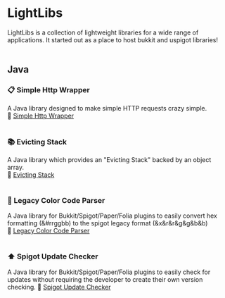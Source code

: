 # LightLibs
LightLibs is a collection of lightweight libraries for a wide range of applications. It started out as a place to host bukkit and uspigot libraries!  
<br>

## Java
### 📋 Simple Http Wrapper
A Java library designed to make simple HTTP requests crazy simple.  
🔗 [Simple Http Wrapper](https://github.com/lightlibs/simplehttpwrapper)  
<br>
  
### 📚 Evicting Stack
A Java library which provides an "Evicting Stack" backed by an object array.  
🔗 [Evicting Stack](https://github.com/lightlibs/EvictingStack)  
<br>
  
### 🎨 Legacy Color Code Parser
A Java library for Bukkit/Spigot/Paper/Folia plugins to easily convert hex formatting (&#rrggbb) to the spigot legacy format (&x&r&r&g&g&b&b)  
🔗 [Legacy Color Code Parser](https://github.com/lightlibs/LegacyColorCodeParser)  
<br>
  
### ⬆️ Spigot Update Checker
A Java library for Bukkit/Spigot/Paper/Folia plugins to easily check for updates without requiring the developer to create their own version checking.
🔗 [Spigot Update Checker](https://github.com/lightlibs/SpigotUpdateChecker)  
